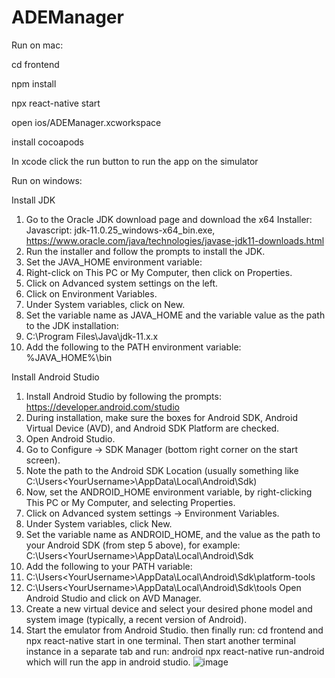 # ADEManager

Run on mac: 

cd frontend

npm install

npx react-native start

open ios/ADEManager.xcworkspace

install cocoapods

In xcode click the run button to run the app on the simulator 

Run on windows:

Install JDK
1.	Go to the Oracle JDK download page and download the x64 Installer: Javascript: jdk-11.0.25_windows-x64_bin.exe, https://www.oracle.com/java/technologies/javase-jdk11-downloads.html 
2.	Run the installer and follow the prompts to install the JDK.
3.	Set the JAVA_HOME environment variable:
4.	Right-click on This PC or My Computer, then click on Properties.
5.	Click on Advanced system settings on the left.
6.	Click on Environment Variables.
7.	Under System variables, click on New.
8.	Set the variable name as JAVA_HOME and the variable value as the path to the JDK installation:
9.	C:\Program Files\Java\jdk-11.x.x
10.	Add the following to the PATH environment variable: %JAVA_HOME%\bin 

Install Android Studio
1.	Install Android Studio by following the prompts: https://developer.android.com/studio
2.	During installation, make sure the boxes for Android SDK, Android Virtual Device (AVD), and Android SDK Platform are checked. 
3.	Open Android Studio.
4.	Go to Configure -> SDK Manager (bottom right corner on the start screen).
5.	Note the path to the Android SDK Location (usually something like C:\Users\<YourUsername>\AppData\Local\Android\Sdk)
6.	Now, set the ANDROID_HOME environment variable, by right-clicking This PC or My Computer, and selecting Properties.
7.	Click on Advanced system settings -> Environment Variables.
8.	Under System variables, click New.
9.	Set the variable name as ANDROID_HOME, and the value as the path to your Android SDK (from step 5 above), for example: C:\Users\<YourUsername>\AppData\Local\Android\Sdk
10.	Add the following to your PATH variable:
11.	C:\Users\<YourUsername>\AppData\Local\Android\Sdk\platform-tools
12.	C:\Users\<YourUsername>\AppData\Local\Android\Sdk\tools Open Android Studio and click on AVD Manager.
13.	Create a new virtual device and select your desired phone model and system image (typically, a recent version of Android).
14.	Start the emulator from Android Studio. then finally run: cd frontend and npx react-native start in one terminal. Then start another terminal instance in a separate tab and run: android npx react-native run-android which will run the app in android studio.
![image](https://github.com/user-attachments/assets/34e13b88-cdce-4d3e-96e3-6c9865426453)
